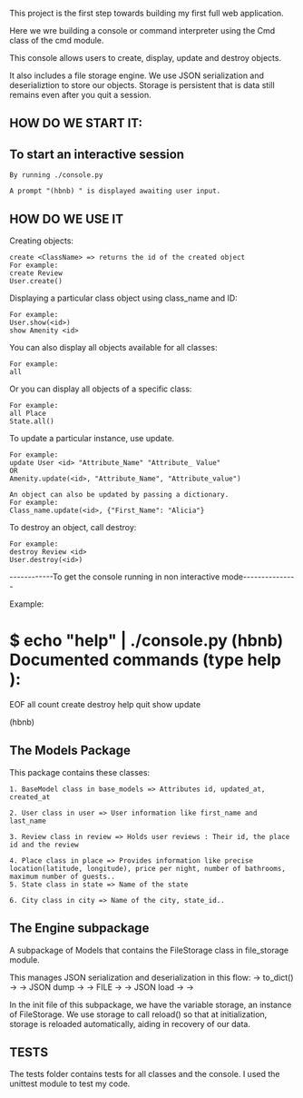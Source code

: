This project is the first step towards building my first full web application.

Here we wre building a console or command interpreter using the Cmd class of the cmd module.

This console allows users to create, display, update and destroy objects.

It  also includes a file storage engine.
We use JSON serialization and deserializtion to store our objects.
Storage is persistent that is data still remains even after you quit a session.

HOW DO WE START IT:
--------------------
To start an interactive session
--------------------------------
	By running ./console.py

	A prompt "(hbnb) " is displayed awaiting user input.

HOW DO WE USE IT
-----------------
Creating objects:

	create <ClassName> => returns the id of the created object
	For example:
	create Review
	User.create()

Displaying a particular class object using class_name and ID:

	For example:
	User.show(<id>)
	show Amenity <id>

You can also display all objects available for all classes:

	For example:
	all

Or you can display all objects of a specific class:

	For example:
	all Place
	State.all()

To update a particular instance, use update.

	For example:
	update User <id> "Attribute_Name" "Attribute_ Value"
	OR
	Amenity.update(<id>, "Attribute_Name", "Attribute_value")

	An object can also be updated by passing a dictionary.
	For example:
	Class_name.update(<id>, {"First_Name": "Alicia"}

To destroy an object, call destroy:

	For example:
	destroy Review <id>
	User.destroy(<id>)


------------To get the console running in non interactive mode---------------

Example:

$ echo "help" | ./console.py
(hbnb)
Documented commands (type help <topic>):
========================================
EOF  all  count  create  destroy  help  quit  show  update

(hbnb)



The Models Package
-------------------
This package contains these classes:

	1. BaseModel class in base_models => Attributes id, updated_at, created_at

	2. User class in user => User information like first_name and last_name

	3. Review class in review => Holds user reviews : Their id, the place id and the review

	4. Place class in place => Provides information like precise location(latitude, longitude), price per night, number of bathrooms, maximum number of guests..
	5. State class in state => Name of the state
	
	6. City class in city => Name of the city, state_id..

The Engine subpackage
----------------------
A subpackage of Models that contains the FileStorage class in file_storage module.

This manages JSON serialization and deserialization in this flow: <object> -> to_dict() -> <dictionary> -> JSON dump -> <json string> -> FILE -> <json string> -> JSON load -> <dictionary> -> <object>

In the init file of this subpackage, we have the variable storage, an instance of FileStorage. We use storage to call reload() so that at initialization, storage is reloaded automatically, aiding in recovery of our data.

TESTS
-------
The tests folder contains tests for all classes and the console.
I used the unittest module to test my code.

